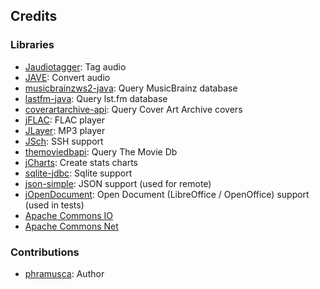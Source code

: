 ## Credits

###  Libraries

* [Jaudiotagger](http://www.jthink.net/jaudiotagger/): Tag audio
* [JAVE](http://www.sauronsoftware.it/projects/jave/): Convert audio
* [musicbrainzws2-java](https://github.com/schnatterer/musicbrainzws2-java): Query MusicBrainz database
* [lastfm-java](https://github.com/jkovacs/lastfm-java): Query lst.fm database
* [coverartarchive-api](https://github.com/lastfm/coverartarchive-api): Query Cover Art Archive covers
* [jFLAC](http://jflac.sourceforge.net/): FLAC player
* [JLayer](http://www.javazoom.net/javalayer/javalayer.html): MP3 player
* [JSch](http://www.jcraft.com/jsch/): SSH support
* [themoviedbapi](https://github.com/holgerbrandl/themoviedbapi): Query The Movie Db
* [jCharts](http://jcharts.sourceforge.net/): Create stats charts
* [sqlite-jdbc](https://bitbucket.org/xerial/sqlite-jdbc): Sqlite support
* [json-simple](https://github.com/fangyidong/json-simple): JSON support (used for remote)
* [jOpenDocument](http://jopendocument.org/): Open Document (LibreOffice / OpenOffice) support (used in tests)
* [Apache Commons IO](https://commons.apache.org/proper/commons-io/)
* [Apache Commons Net](https://commons.apache.org/proper/commons-net/)

### Contributions

* [phramusca](https://github.com/phramusca): Author
